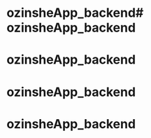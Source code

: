 # ozinsheApp_backend# ozinsheApp_backend
# ozinsheApp_backend
# ozinsheApp_backend
# ozinsheApp_backend
